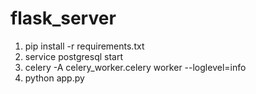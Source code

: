 # flask_server

1. pip install -r requirements.txt
2. service postgresql start
3. celery -A celery_worker.celery worker --loglevel=info
4. python app.py